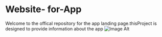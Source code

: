 # Website- for-App
Welcome to the offical repository for the app landing page.thisProject is designed to provide information about the app
 ![Image Alt]()
